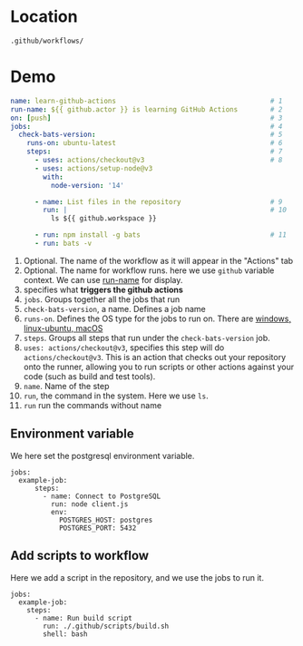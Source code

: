 # Location

`.github/workflows/`

# Demo

```yaml
name: learn-github-actions                                      # 1
run-name: ${{ github.actor }} is learning GitHub Actions        # 2
on: [push]                                                      # 3
jobs:                                                           # 4
  check-bats-version:                                           # 5
    runs-on: ubuntu-latest                                      # 6
    steps:                                                      # 7
      - uses: actions/checkout@v3                               # 8
      - uses: actions/setup-node@v3
        with:
          node-version: '14'

      - name: List files in the repository                      # 9
        run: |                                                  # 10
          ls ${{ github.workspace }}

      - run: npm install -g bats                                # 11
      - run: bats -v
```

1. Optional. The name of the workflow as it will appear in the "Actions" tab
2. Optional. The name for workflow runs. here we use `github` variable context. We can use [run-name](https://docs.github.com/en/actions/using-workflows/workflow-syntax-for-github-actions#run-name) for display.
3. specifies what **triggers the github actions** 
4. `jobs`. Groups together all the jobs that run
5. `check-bats-version`, a name. Defines a job name
6. `runs-on`. Defines the OS type for the jobs to run on. There are [windows, linux-ubuntu, macOS](https://docs.github.com/en/actions/using-workflows/workflow-syntax-for-github-actions#choosing-github-hosted-runners) 
7. `steps`. Groups all steps that run under the `check-bats-version` job.
8. `uses: actions/checkout@v3`, specifies this step will do `actions/checkout@v3`. This is an action that checks out your repository onto the runner, allowing you to run scripts or other actions against your code (such as build and test tools).
9. `name`. Name of the step
10. `run`, the command in the system. Here we use `ls`.
11. `run` run the commands without name

## Environment variable

We here set the postgresql environment variable.
```
jobs:
  example-job:
      steps:
        - name: Connect to PostgreSQL
          run: node client.js
          env:
            POSTGRES_HOST: postgres
            POSTGRES_PORT: 5432
```

## Add scripts to workflow

Here we add a script in the repository, and we use the jobs to run it.
```
jobs:
  example-job:
    steps:
      - name: Run build script
        run: ./.github/scripts/build.sh
        shell: bash
```

